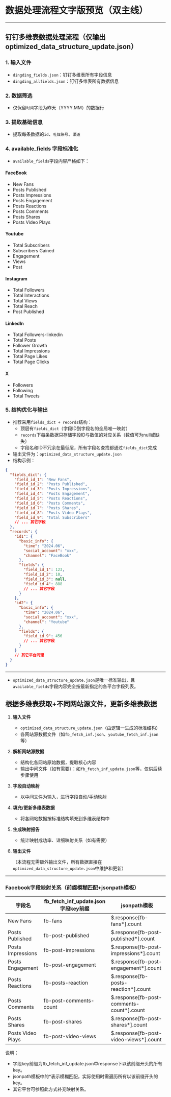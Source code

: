 # 数据处理流程文字版预览（双主线）

---

## 钉钉多维表数据处理流程（仅输出 optimized_data_structure_update.json）

### 1. 输入文件
- `dingding_fields.json`：钉钉多维表所有字段信息
- `dingding_allfields.json`：钉钉多维表所有数据信息

### 2. 数据筛选
- 仅保留`时间`字段为昨天（YYYY.MM）的数据行

### 3. 提取基础信息
- 提取每条数据的`id`、`社媒账号`、`渠道`

### 4. available_fields 字段标准化
- `available_fields`字段内容严格如下：

#### FaceBook
- New Fans
- Posts Published
- Posts Impressions
- Posts Engagement
- Posts Reactions
- Posts Comments
- Posts Shares
- Posts Video Plays

#### Youtube
- Total Subscribers
- Subscribers Gained
- Engagement
- Views
- Post

#### Instagram
- Total Followers
- Total Interactions
- Total Views
- Total Reach
- Post Published

#### LinkedIn
- Total Followers-linkedin
- Total Posts
- Follower Growth
- Total Impressions
- Total Page Likes
- Total Page Clicks

#### X
- Followers
- Following
- Total Tweets

### 5. 结构优化与输出
- 推荐采用`fields_dict + records`结构：
  - 顶层有`fields_dict`（字段ID到字段名的全局唯一映射）
  - `records`下每条数据只存储字段ID与数值的对应关系（数值可为null或缺失）
  - 字段名和ID不冗余在最低层，所有字段名查找都通过`fields_dict`完成
- 输出文件为：`optimized_data_structure_update.json`
- 结构示例：

```json
{
  "fields_dict": {
    "field_id_1": "New Fans",
    "field_id_2": "Posts Published",
    "field_id_3": "Posts Impressions",
    "field_id_4": "Posts Engagement",
    "field_id_5": "Posts Reactions",
    "field_id_6": "Posts Comments",
    "field_id_7": "Posts Shares",
    "field_id_8": "Posts Video Plays",
    "field_id_9": "Total Subscribers"
    // ... 其它字段
  },
  "records": {
    "id1": {
      "basic_info": {
        "time": "2024.06",
        "social_account": "xxx",
        "channel": "FaceBook"
      },
      "fields": {
        "field_id_1": 123,
        "field_id_2": 10,
        "field_id_3": null,
        "field_id_4": 888
        // ... 其它字段
      }
    },
    "id2": {
      "basic_info": {
        "time": "2024.06",
        "social_account": "xxx",
        "channel": "Youtube"
      },
      "fields": {
        "field_id_9": 456
        // ... 其它字段
      }
    }
    // 其它平台同理
  }
}
```

---

- `optimized_data_structure_update.json`是唯一标准输出，且`available_fields`字段内容完全按最新指定的各平台字段列表。

## 根据多维表获取+不同网站源文件，更新多维表数据

1. **输入文件**
   - `optimized_data_structure_update.json`（由逻辑一生成的标准结构）
   - 各网站源数据文件（如`fb_fetch_inf.json`、`youtube_fetch_inf.json`等）

2. **解析网站源数据**
   - 结构化各网站原始数据，提取核心内容
   - 输出中间文件（如有需要）：如`fb_fetch_inf_update.json`等，仅供后续步骤使用

3. **字段自动映射**
   - 以中间文件为输入，进行字段自动/手动映射

4. **填充/更新多维表数据**
   - 将各网站数据按标准结构填充到多维表结构中

5. **生成映射报告**
   - 统计映射成功率、详细映射关系（如有需要）

6. **输出文件**
   
   （本流程无需额外输出文件，所有数据直接在`optimized_data_structure_update.json`中维护和更新）

--- 

### Facebook字段映射关系（前缀模糊匹配+jsonpath模板）

| 字段名            | fb_fetch_inf_update.json字段key前缀      | jsonpath模板                                               |
|-------------------|------------------------------------------|------------------------------------------------------------|
| New Fans          | fb-fans                                  | $.response[fb-fans*].count                                 |
| Posts Published   | fb-post-published                        | $.response[fb-post-published*].count                       |
| Posts Impressions | fb-post-impressions                      | $.response[fb-post-impressions*].count                     |
| Posts Engagement  | fb-post-engagement                       | $.response[fb-post-engagement*].count                      |
| Posts Reactions   | fb-posts-reaction                        | $.response[fb-posts-reaction*].count                       |
| Posts Comments    | fb-post-comments-count                    | $.response[fb-post-comments-count*].count                  |
| Posts Shares      | fb-post-shares                           | $.response[fb-post-shares*].count                          |
| Posts Video Plays | fb-post-video-views                      | $.response[fb-post-video-views*].count                     |

说明：
- 字段key前缀为fb_fetch_inf_update.json中response下以该前缀开头的所有key。
- jsonpath模板中的*表示模糊匹配，实际使用时需遍历所有以该前缀开头的key。
- 其它平台可参照此方式补充映射关系。 
